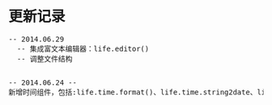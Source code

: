 <h1>更新记录</h1>
<pre>
-- 2014.06.29
  -- 集成富文本编辑器：life.editor()
  -- 调整文件结构

-- 2014.06.24
  -- 新增时间组件，包括:life.time.format()、life.time.string2date、life.time.countdown
</pre>
